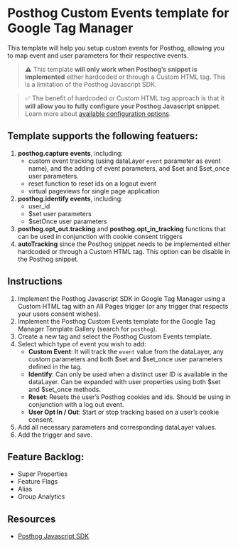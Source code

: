 # Posthog Custom Events template for Google Tag Manager
This template will help you setup custom events for Posthog, allowing you to map event and user parameters for their respective events.

> **⚠️** This template **will only work when Posthog’s snippet is implemented** either hardcoded or through a Custom HTML tag. This is a limitation of the Posthog Javascript SDK.

> ✅ The benefit of hardcoded or Custom HTML tag approach is that it **will allow you to fully configure your Posthog Javascript snippet**. Learn more about [available configuration options](https://posthog.com/docs/integrate/client/js#config).

## Template supports the following featuers:
1. **posthog.capture events**, including:
   - custom event tracking (using dataLayer `event` parameter as event name), and the adding of event parameters, and $set and $set_once user parameters.
   - reset function to reset ids on a logout event
   - virtual pageviews for single page application
1. **posthog.identify events**, including:
   - user_id
   - $set user parameters
   - $setOnce user parameters
1. **posthog.opt_out.tracking** and **posthog.opt_in_tracking** functions that can be used in conjunction with cookie consent triggers
2. **autoTracking** since the Posthog snippet needs to be implemented either hardcoded or through a Custom HTML tag. This option can be disable in the Posthog snippet.

## Instructions
1. Implement the Posthog Javascript SDK in Google Tag Manager using a Custom HTML tag with an All Pages trigger (or any trigger that respects your users consent wishes).
2. Implement the Posthog Custom Events template for the Google Tag Manager Template Gallery (search for `posthog`).
3. Create a new tag and select the Posthog Custom Events template.
4. Select which type of event you wish to add:
   - **Custom Event**: It will track the `event` value from the dataLayer, any custom parameters and both $set and $set_once user parameters defined in the tag.
   - **Identify**: Can only be used when a distinct user ID is available in the dataLayer. Can be expanded with user properties using both $set and $set_once methods.
   - **Reset**: Resets the user’s Posthog cookies and ids. Should be using in conjunction with a log out event.
   - **User Opt In / Out**: Start or stop tracking based on a user’s cookie consent.
1. Add all necessary parameters and corresponding dataLayer values.
2. Add the trigger and save.

## Feature Backlog:
- Super Properties
- Feature Flags
- Alias
- Group Analytics

## Resources
- [Posthog Javascript SDK](https://posthog.com/docs/integrate/client/js)

